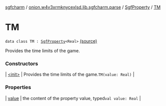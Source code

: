 [sgfcharm](../../../index.md) / [onion.w4v3xrmknycexlsd.lib.sgfcharm.parse](../../index.md) / [SgfProperty](../index.md) / [TM](./index.md)

# TM

`data class TM : `[`SgfProperty`](../index.md)`<Real>` [(source)](https://github.com/w4v3/sgfcharm/tree/master/sgfcharm/src/main/java/onion/w4v3xrmknycexlsd/lib/sgfcharm/parse/SgfTree.kt#L235)

Provides the time limits of the game.

### Constructors

| [&lt;init&gt;](-init-.md) | Provides the time limits of the game.`TM(value: Real)` |

### Properties

| [value](value.md) | the content of the property value, typed`val value: Real` |

